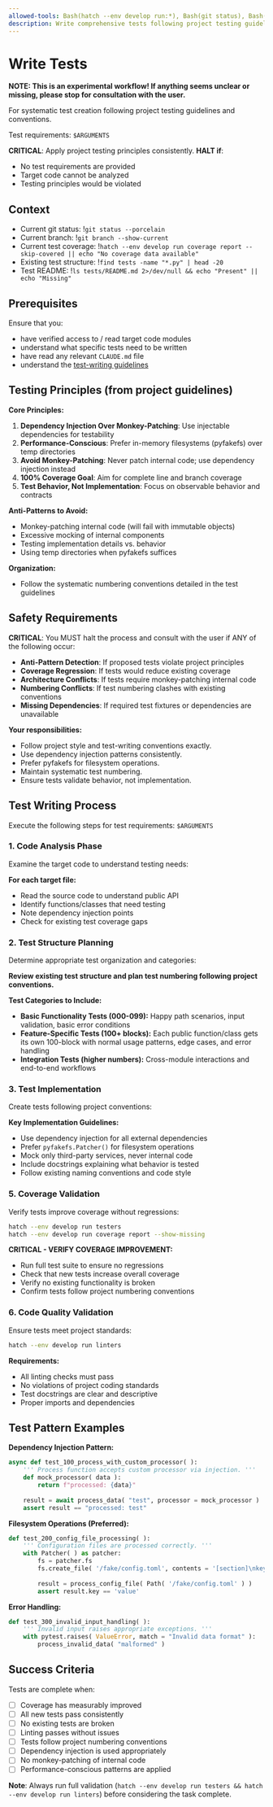 ```yaml
---
allowed-tools: Bash(hatch --env develop run:*), Bash(git status), Bash(git log:*), Bash(echo:*), Bash(ls:*), Bash(find:*), LS, Read, Glob, Grep, Write, Edit, MultiEdit
description: Write comprehensive tests following project testing guidelines and improve coverage
---
```


# Write Tests

**NOTE: This is an experimental workflow! If anything seems unclear or missing,
please stop for consultation with the user.**

For systematic test creation following project testing guidelines and conventions.

Test requirements: `$ARGUMENTS`

**CRITICAL**: Apply project testing principles consistently.
**HALT if**:
- No test requirements are provided
- Target code cannot be analyzed
- Testing principles would be violated

## Context

- Current git status: !`git status --porcelain`
- Current branch: !`git branch --show-current`
- Current test coverage: !`hatch --env develop run coverage report --skip-covered || echo "No coverage data available"`
- Existing test structure: !`find tests -name "*.py" | head -20`
- Test README: !`ls tests/README.md 2>/dev/null && echo "Present" || echo "Missing"`

## Prerequisites

Ensure that you:
- have verified access to / read target code modules
- understand what specific tests need to be written
- have read any relevant `CLAUDE.md` file
- understand the [test-writing guidelines](https://raw.githubusercontent.com/emcd/python-project-common/refs/heads/master/documentation/common/tests.rst)

## Testing Principles (from project guidelines)

**Core Principles:**
1. **Dependency Injection Over Monkey-Patching**: Use injectable dependencies
   for testability
2. **Performance-Conscious**: Prefer in-memory filesystems (pyfakefs) over temp
   directories
3. **Avoid Monkey-Patching**: Never patch internal code; use dependency
   injection instead
4. **100% Coverage Goal**: Aim for complete line and branch coverage
5. **Test Behavior, Not Implementation**: Focus on observable behavior and
   contracts

**Anti-Patterns to Avoid:**
- Monkey-patching internal code (will fail with immutable objects)
- Excessive mocking of internal components
- Testing implementation details vs. behavior
- Using temp directories when pyfakefs suffices

**Organization:**
- Follow the systematic numbering conventions detailed in the test guidelines

## Safety Requirements

**CRITICAL**: You MUST halt the process and consult with the user if ANY of the
following occur:

- **Anti-Pattern Detection**: If proposed tests violate project principles
- **Coverage Regression**: If tests would reduce existing coverage
- **Architecture Conflicts**: If tests require monkey-patching internal code
- **Numbering Conflicts**: If test numbering clashes with existing conventions
- **Missing Dependencies**: If required test fixtures or dependencies are
  unavailable

**Your responsibilities:**
- Follow project style and test-writing conventions exactly.
- Use dependency injection patterns consistently.
- Prefer pyfakefs for filesystem operations.
- Maintain systematic test numbering.
- Ensure tests validate behavior, not implementation.

## Test Writing Process

Execute the following steps for test requirements: `$ARGUMENTS`

### 1. Code Analysis Phase
Examine the target code to understand testing needs:

**For each target file:**
- Read the source code to understand public API
- Identify functions/classes that need testing
- Note dependency injection points
- Check for existing test coverage gaps

### 2. Test Structure Planning
Determine appropriate test organization and categories:

**Review existing test structure and plan test numbering following project conventions.**

**Test Categories to Include:**
- **Basic Functionality Tests (000-099):** Happy path scenarios, input validation, basic error conditions
- **Feature-Specific Tests (100+ blocks):** Each public function/class gets its own 100-block with normal usage patterns, edge cases, and error handling
- **Integration Tests (higher numbers):** Cross-module interactions and end-to-end workflows

### 3. Test Implementation
Create tests following project conventions:

**Key Implementation Guidelines:**
- Use dependency injection for all external dependencies
- Prefer `pyfakefs.Patcher()` for filesystem operations
- Mock only third-party services, never internal code
- Include docstrings explaining what behavior is tested
- Follow existing naming conventions and code style

### 5. Coverage Validation
Verify tests improve coverage without regressions:
```bash
hatch --env develop run testers
hatch --env develop run coverage report --show-missing
```

**CRITICAL - VERIFY COVERAGE IMPROVEMENT:**
- Run full test suite to ensure no regressions
- Check that new tests increase overall coverage
- Verify no existing functionality is broken
- Confirm tests follow project numbering conventions

### 6. Code Quality Validation
Ensure tests meet project standards:
```bash
hatch --env develop run linters
```

**Requirements:**
- All linting checks must pass
- No violations of project coding standards
- Test docstrings are clear and descriptive
- Proper imports and dependencies

## Test Pattern Examples

**Dependency Injection Pattern:**
```python
async def test_100_process_with_custom_processor( ):
    ''' Process function accepts custom processor via injection. '''
    def mock_processor( data ):
        return f"processed: {data}"
    
    result = await process_data( "test", processor = mock_processor )
    assert result == "processed: test"
```

**Filesystem Operations (Preferred):**
```python
def test_200_config_file_processing( ):
    ''' Configuration files are processed correctly. '''
    with Patcher( ) as patcher:
        fs = patcher.fs
        fs.create_file( '/fake/config.toml', contents = '[section]\nkey="value"' )
        
        result = process_config_file( Path( '/fake/config.toml' ) )
        assert result.key == 'value'
```

**Error Handling:**
```python
def test_300_invalid_input_handling( ):
    ''' Invalid input raises appropriate exceptions. '''
    with pytest.raises( ValueError, match = "Invalid data format" ):
        process_invalid_data( "malformed" )
```

## Success Criteria

Tests are complete when:
- [ ] Coverage has measurably improved
- [ ] All new tests pass consistently
- [ ] No existing tests are broken
- [ ] Linting passes without issues
- [ ] Tests follow project numbering conventions
- [ ] Dependency injection is used appropriately
- [ ] No monkey-patching of internal code
- [ ] Performance-conscious patterns are applied

**Note**: Always run full validation (`hatch --env develop run testers && hatch
--env develop run linters`) before considering the task complete.
